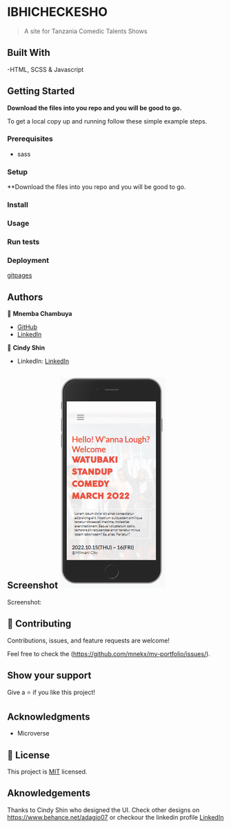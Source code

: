 # IBHICHECKESHO

> A site for Tanzania Comedic Talents Shows

## Built With

-HTML, SCSS & Javascript

## Getting Started

**Download the files into you repo and you will be good to go.**

To get a local copy up and running follow these simple example steps.

### Prerequisites

- sass

### Setup

\*\*Download the files into you repo and you will be good to go.

### Install

### Usage

### Run tests

### Deployment

[gitpages](https://mnekx.github.io/ibhichekesho/)

## Authors

👤 **Mnemba Chambuya**

- [GitHub](https://github.com/mnekx)
- [LinkedIn](www.linkedin.com/in/mnemba-chambuya)

👤 **Cindy Shin**

- LinkedIn: [LinkedIn](linkedin.com/in/adagio07)

## Screenshot ![see](docs/images/screenshot.png)

Screenshot:

## 🤝 Contributing

Contributions, issues, and feature requests are welcome!

Feel free to check the (https://github.com/mnekx/my-portfolio/issues/).

## Show your support

Give a ⭐️ if you like this project!

## Acknowledgments

- Microverse

## 📝 License

This project is [MIT](./MIT.md) licensed.


## Aknowledgements

Thanks to Cindy Shin who designed the UI. Check other designs on https://www.behance.net/adagio07 or checkour the linkedin profile [LinkedIn](linkedin.com/in/adagio07)
